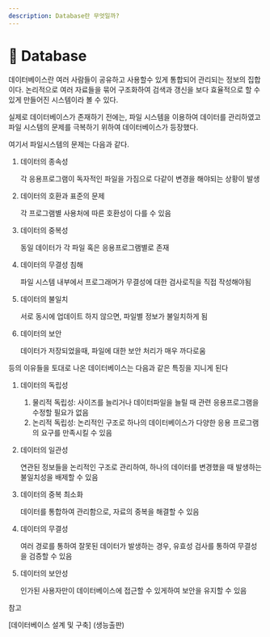```yaml
---
description: Database란 무엇일까?
---
```


# 💾 Database

데이터베이스란 여러 사람들이 공유하고 사용할수 있게 통합되어 관리되는 정보의 집합이다. 논리적으로 여러 자료들을 묶어 구조화하여 검색과 갱신을 보다 효율적으로 할 수 있게 만들어진 시스템이라 볼 수 있다.&#x20;

실제로 데이터베이스가 존재하기 전에는, 파일 시스템을 이용하여 데이터를 관리하였고 파일 시스템의 문제를 극복하기 위하여 데이터베이스가 등장했다.

여기서 파일시스템의 문제는 다음과 같다.

1.  데이터의 종속성

    각 응용프로그램이 독자적인 파일을 가짐으로 다같이 변경을 해야되는 상황이 발생
2.  데이터의 호환과 표준의 문제

    각 프로그램별 사용처에 따른 호환성이 다를 수 있음
3.  데이터의 중복성

    동일 데이터가 각 파일 혹은 응용프로그램별로 존재
4.  데이터의 무결성 침해

    파일 시스템 내부에서 프로그래머가 무결성에 대한 검사로직을 직접 작성해야됨
5.  데이터의 불일치

    서로 동시에 업데이트 하지 않으면, 파일별 정보가 불일치하게 됨
6.  데이터의 보안

    데이터가 저장되었을때, 파일에 대한 보안 처리가 매우 까다로움

등의 이유들을 토대로 나온 데이터베이스는 다음과 같은 특징을 지니게 된다

1. 데이터의 독립성
   1. 물리적 독립성: 사이즈를 늘리거나 데이터파일을 늘릴 때 관련 응용프로그램을 수정할 필요가 없음
   2. 논리적 독립성: 논리적인 구조로 하나의 데이터베이스가 다양한 응용 프로그램의 요구를 만족시킬 수 있음
2.  데이터의 일관성

    연관된 정보들을 논리적인 구조로 관리하여, 하나의 데이터를 변경했을 때 발생하는 불일치성을 배제할 수 있음
3.  데이터의 중복 최소화

    데이터를 통합하여 관리함으로, 자료의 중복을 해결할 수 있음
4.  데이터의 무결성

    여러 경로를 통하여 잘못된 데이터가 발생하는 경우, 유효성 검사를 통하여 무결성을 검증할 수 있음
5.  데이터의 보안성

    인가된 사용자만이 데이터베이스에 접근할 수 있게하여 보안을 유지할 수 있음



참고

\[데이터베이스 설계 및 구축] (생능출판)
